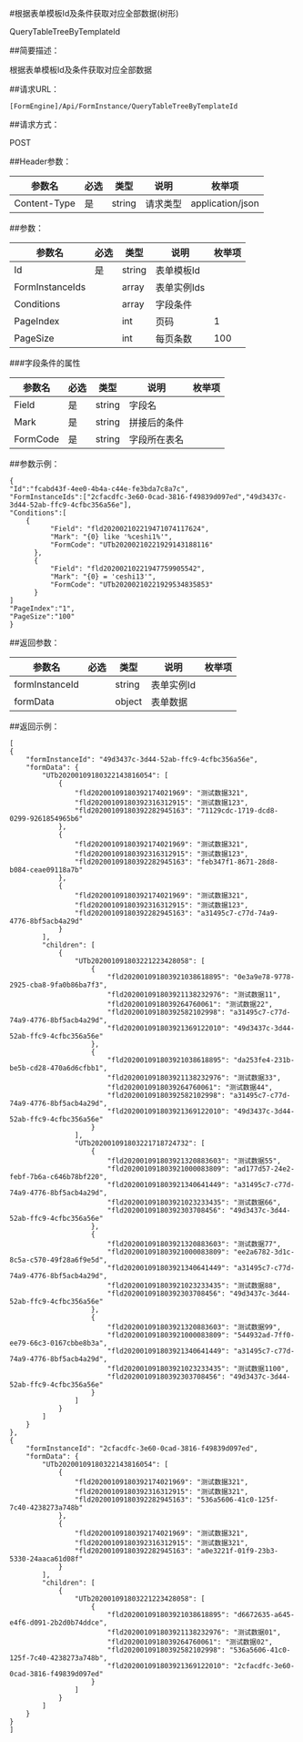 #根据表单模板Id及条件获取对应全部数据(树形)

QueryTableTreeByTemplateId

##简要描述：

根据表单模板Id及条件获取对应全部数据

##请求URL：

    [FormEngine]/Api/FormInstance/QueryTableTreeByTemplateId

##请求方式：

POST

##Header参数：

|  参数名 | 必选  | 类型  | 说明  | 枚举项  |
| ------------ | ------------ | ------------ | ------------ | ------------ |
| Content-Type  |  是 | string  |  请求类型 | application/json  |

##参数：


|  参数名 | 必选  | 类型  | 说明  | 枚举项  |
| ------------ | ------------ | ------------ | ------------ | ------------ |
| Id  | 是  | string  | 表单模板Id  |   |
|  FormInstanceIds |   | array  |  表单实例Ids |   |
| Conditions  |   |  array |  字段条件 |   |
| PageIndex  |   | int  | 页码  | 1  |
| PageSize  |   |  int | 每页条数  |  100 |


###字段条件的属性

|  参数名 | 必选  | 类型  | 说明  | 枚举项  |
| ------------ | ------------ | ------------ | ------------ | ------------ |
|  Field |  是 |  string |  字段名 |   |
| Mark  | 是  |  string |  拼接后的条件 |   |
|  FormCode | 是  |  string | 字段所在表名  |   |


##参数示例：

    {
  	"Id":"fcabd43f-4ee0-4b4a-c44e-fe3bda7c8a7c",
  	"FormInstanceIds":["2cfacdfc-3e60-0cad-3816-f49839d097ed","49d3437c-3d44-52ab-ffc9-4cfbc356a56e"],
  	"Conditions":[
  	 	{
              "Field": "fld202002102219471074117624",
              "Mark": "{0} like '%ceshi1%'",
              "FormCode": "UTb20200210221929143188116"
          },
          {
              "Field": "fld20200210221947759905542",
              "Mark": "{0} = 'ceshi13'",
              "FormCode": "UTb20200210221929534835853"
          }
  	]
  	"PageIndex":"1",
  	"PageSize":"100"
	}


##返回参数：

|  参数名 | 必选  | 类型  | 说明  | 枚举项  |
| ------------ | ------------ | ------------ | ------------ | ------------ |
|  formInstanceId |   |  string |  表单实例Id |   |
| formData  |   |  object | 表单数据  |   |


##返回示例：

    [
    {
        "formInstanceId": "49d3437c-3d44-52ab-ffc9-4cfbc356a56e",
        "formData": {
            "UTb20200109180322143816054": [
                {
                    "fld20200109180392174021969": "测试数据321",
                    "fld20200109180392316312915": "测试数据123",
                    "fld20200109180392282945163": "71129cdc-1719-dcd8-0299-9261854965b6"
                },
                {
                    "fld20200109180392174021969": "测试数据321",
                    "fld20200109180392316312915": "测试数据123",
                    "fld20200109180392282945163": "feb347f1-8671-28d8-b084-ceae09118a7b"
                },
                {
                    "fld20200109180392174021969": "测试数据321",
                    "fld20200109180392316312915": "测试数据123",
                    "fld20200109180392282945163": "a31495c7-c77d-74a9-4776-8bf5acb4a29d"
                }
            ],
            "children": [
                {
                    "UTb202001091803221223428058": [
                        {
                            "fld202001091803921038618895": "0e3a9e78-9778-2925-cba8-9fa0b86ba7f3",
                            "fld202001091803921138232976": "测试数据11",
                            "fld2020010918039264760061": "测试数据22",
                            "fld20200109180392582102998": "a31495c7-c77d-74a9-4776-8bf5acb4a29d",
                            "fld202001091803921369122010": "49d3437c-3d44-52ab-ffc9-4cfbc356a56e"
                        },
                        {
                            "fld202001091803921038618895": "da253fe4-231b-be5b-cd28-470a6d6cfbb1",
                            "fld202001091803921138232976": "测试数据33",
                            "fld2020010918039264760061": "测试数据44",
                            "fld20200109180392582102998": "a31495c7-c77d-74a9-4776-8bf5acb4a29d",
                            "fld202001091803921369122010": "49d3437c-3d44-52ab-ffc9-4cfbc356a56e"
                        }
                    ],
                    "UTb202001091803221718724732": [
                        {
                            "fld202001091803921320883603": "测试数据55",
                            "fld202001091803921000083809": "ad177d57-24e2-febf-7b6a-c646b78bf220",
                            "fld202001091803921340641449": "a31495c7-c77d-74a9-4776-8bf5acb4a29d",
                            "fld202001091803921023233435": "测试数据66",
                            "fld20200109180392303708456": "49d3437c-3d44-52ab-ffc9-4cfbc356a56e"
                        },
                        {
                            "fld202001091803921320883603": "测试数据77",
                            "fld202001091803921000083809": "ee2a6782-3d1c-8c5a-c570-49f28a6f9e5d",
                            "fld202001091803921340641449": "a31495c7-c77d-74a9-4776-8bf5acb4a29d",
                            "fld202001091803921023233435": "测试数据88",
                            "fld20200109180392303708456": "49d3437c-3d44-52ab-ffc9-4cfbc356a56e"
                        },
                        {
                            "fld202001091803921320883603": "测试数据99",
                            "fld202001091803921000083809": "544932ad-7ff0-ee79-66c3-0167cbbe8b3a",
                            "fld202001091803921340641449": "a31495c7-c77d-74a9-4776-8bf5acb4a29d",
                            "fld202001091803921023233435": "测试数据1100",
                            "fld20200109180392303708456": "49d3437c-3d44-52ab-ffc9-4cfbc356a56e"
                        }
                    ]
                }
            ]
        }
    },
    {
        "formInstanceId": "2cfacdfc-3e60-0cad-3816-f49839d097ed",
        "formData": {
            "UTb20200109180322143816054": [
                {
                    "fld20200109180392174021969": "测试数据321",
                    "fld20200109180392316312915": "测试数据321",
                    "fld20200109180392282945163": "536a5606-41c0-125f-7c40-4238273a748b"
                },
                {
                    "fld20200109180392174021969": "测试数据321",
                    "fld20200109180392316312915": "测试数据321",
                    "fld20200109180392282945163": "a0e3221f-01f9-23b3-5330-24aaca61d08f"
                }
            ],
            "children": [
                {
                    "UTb202001091803221223428058": [
                        {
                            "fld202001091803921038618895": "d6672635-a645-e4f6-d091-2b2d0b74ddce",
                            "fld202001091803921138232976": "测试数据01",
                            "fld2020010918039264760061": "测试数据02",
                            "fld20200109180392582102998": "536a5606-41c0-125f-7c40-4238273a748b",
                            "fld202001091803921369122010": "2cfacdfc-3e60-0cad-3816-f49839d097ed"
                        }
                    ]
                }
            ]
        }
    }
	]
